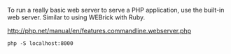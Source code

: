To run a really basic web server to serve a PHP application, use the built-in web server. Similar to using WEBrick with Ruby.

http://php.net/manual/en/features.commandline.webserver.php

    php -S localhost:8000

